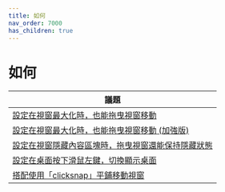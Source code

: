 ```yaml
---
title: 如何
nav_order: 7000
has_children: true
---
```



# 如何


| 議題 |
| --- |
| [設定在視窗最大化時，也能拖曳視窗移動](howto/mousebind-adjustment/drag_window_to_move_when_window_maximized) |
| [設定在視窗最大化時，也能拖曳視窗移動 (加強版)](howto/mousebind-adjustment/drag_window_to_move_when_window_maximized_enhance) |
| [設定在視窗隱藏內容區塊時，拖曳視窗還能保持隱藏狀態](howto/mousebind-adjustment/drag_window_to_move_keep_shaded_when_window_shaded) |
| [設定在桌面按下滑鼠左鍵，切換顯示桌面](howto/mousebind-adjustment/mouse_left_click_on_desktop_to_toggle_show_desktop) |
| [搭配使用「clicksnap」平鋪移動視窗](howto/window-tiling-move-by-clicksnap) |
